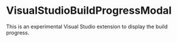VisualStudioBuildProgressModal
==============================

This is an experimental Visual Studio extension to display the build progress.

